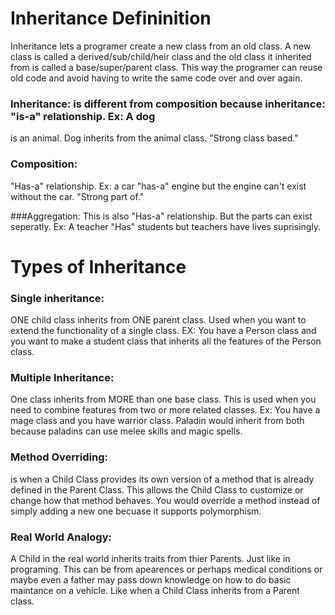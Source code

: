 # Inheritance Defininition
Inheritance lets a programer create a new class from an old class. A new class is called
a derived/sub/child/heir class and the old class it inherited from is called
a base/super/parent class. This way the programer can reuse old code and avoid having to 
write the same code over and over again.

### Inheritance: is different from composition because inheritance: "is-a" relationship. Ex: A dog
is an animal. Dog inherits from the animal class. "Strong class based." 

### Composition: 
"Has-a" relationship. Ex:
a car "has-a" engine but the engine can't exist without the car. "Strong part of."

###Aggregation: 
This is also "Has-a" relationship. But the parts can exist seperatly. Ex:
A teacher "Has" students but teachers have lives suprisingly.

# Types of Inheritance

### Single inheritance:
ONE child class inherits from ONE parent class. Used when you want to extend
the functionality of a single class. EX:
You have a Person class and you want to make a student class that inherits all the features of 
the Person class.

### Multiple Inheritance:
One class inherits from MORE than one base class. This is used when you need to combine features from
two or more related classes. Ex:
You have a mage class and you have warrior class. Paladin would inherit from both because paladins can
use melee skills and magic spells.

### Method Overriding:
is when a Child Class provides its own version of a method that is already defined in the Parent Class.
This allows the Child Class to customize or change how that method behaves.
You would override a method instead of simply adding a new one becuase it supports polymorphism.

### Real World Analogy:
A Child in the real world inherits traits from thier Parents. Just like in programing. This can be 
from apearences or perhaps medical conditions or maybe even a father may pass down knowledge on how
to do basic maintance on a vehicle. Like when a Child Class inherits from a Parent class.
